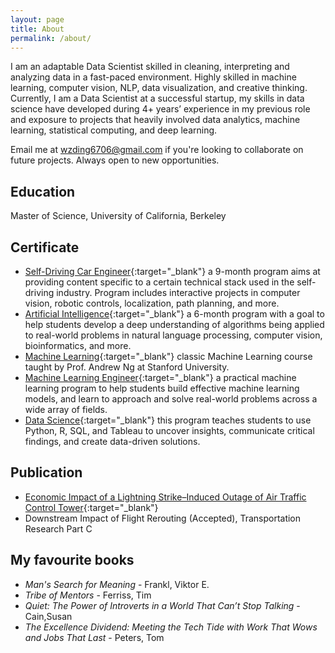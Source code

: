 ```yaml
---
layout: page
title: About
permalink: /about/
---
```


I am an adaptable Data Scientist skilled in cleaning, interpreting and analyzing data in a fast-paced environment. Highly skilled in machine learning, computer vision, NLP, data visualization, and creative thinking. Currently, I am a Data Scientist at a successful startup, my skills in data science have developed during 4+ years’ experience in my previous role and exposure to projects that heavily involved data analytics, machine learning, statistical computing, and deep learning.

Email me at [wzding6706@gmail.com](mailto:wzding6706@gmail.com) if you're looking to collaborate on future projects. Always open to new opportunities.


## Education

Master of Science, University of California, Berkeley

## Certificate

* [Self-Driving Car Engineer](https://wzding.github.io/wzding.github.io/SDC_nano.pdf){:target="_blank"} a 9-month program aims at providing content specific to a certain technical stack used in the self-driving industry. Program includes interactive projects in computer vision, robotic controls, localization, path planning, and more.
* [Artificial Intelligence](https://wzding.github.io/wzding.github.io/AI_nano.pdf){:target="_blank"} a 6-month program with a goal to help students develop a deep understanding of algorithms being applied to real-world problems in natural language processing, computer vision, bioinformatics, and more. 
* [Machine Learning](https://wzding.github.io/wzding.github.io/Coursera.pdf){:target="_blank"} classic Machine Learning course taught by Prof. Andrew Ng at Stanford University.
* [Machine Learning Engineer](https://wzding.github.io/wzding.github.io/ml_nano.pdf){:target="_blank"} a practical machine learning program to help students build effective machine learning models, and learn to approach and solve real-world problems across a wide array of fields.
* [Data Science](https://wzding.github.io/wzding.github.io/data_analyst.pdf){:target="_blank"} this program teaches students to use Python, R, SQL, and Tableau to uncover insights, communicate critical findings, and create data-driven solutions.

## Publication

* [Economic Impact of a Lightning Strike–Induced Outage of Air Traffic Control Tower](https://trrjournalonline.trb.org/doi/pdf/10.3141/2501-10){:target="_blank"}
* Downstream Impact of Flight Rerouting (Accepted), Transportation Research Part C

## My favourite books
* *Man's Search for Meaning* - Frankl, Viktor E.
* *Tribe of Mentors* - Ferriss, Tim
* *Quiet: The Power of Introverts in a World That Can’t Stop Talking* - Cain,Susan
* *The Excellence Dividend: Meeting the Tech Tide with Work That Wows and Jobs That Last* - Peters, Tom
